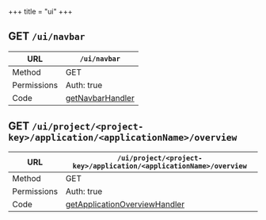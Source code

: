 +++
title = "ui"
+++


## GET `/ui/navbar`

URL         | **`/ui/navbar`**
----------- |----------
Method      | GET     
Permissions |  Auth: true
Code        | [getNavbarHandler](https://github.com/ovh/cds/search?q=%22func+%28api+*API%29+getNavbarHandler%22)
    









## GET `/ui/project/<project-key>/application/<applicationName>/overview`

URL         | **`/ui/project/<project-key>/application/<applicationName>/overview`**
----------- |----------
Method      | GET     
Permissions |  Auth: true
Code        | [getApplicationOverviewHandler](https://github.com/ovh/cds/search?q=%22func+%28api+*API%29+getApplicationOverviewHandler%22)
    










